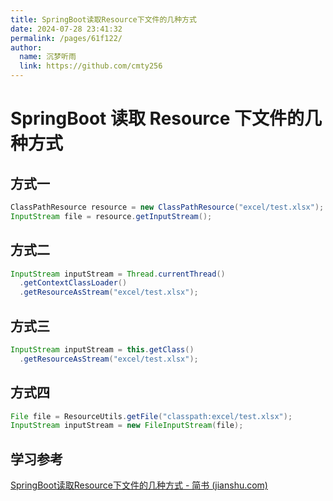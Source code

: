 ```yaml
---
title: SpringBoot读取Resource下文件的几种方式
date: 2024-07-28 23:41:32
permalink: /pages/61f122/
author: 
  name: 沉梦听雨
  link: https://github.com/cmty256
---
```

# SpringBoot 读取 Resource 下文件的几种方式

## 方式一

```java
ClassPathResource resource = new ClassPathResource("excel/test.xlsx");
InputStream file = resource.getInputStream();
```



## 方式二

```java
InputStream inputStream = Thread.currentThread()
  .getContextClassLoader()
  .getResourceAsStream("excel/test.xlsx");
```



## 方式三

```java
InputStream inputStream = this.getClass()
  .getResourceAsStream("excel/test.xlsx");
```



## 方式四

```java
File file = ResourceUtils.getFile("classpath:excel/test.xlsx");
InputStream inputStream = new FileInputStream(file);
```





## 学习参考

[SpringBoot读取Resource下文件的几种方式 - 简书 (jianshu.com)](https://www.jianshu.com/p/7d7e5e4e8ae3)